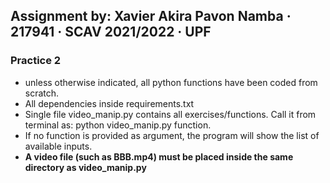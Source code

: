 ## Assignment by: Xavier Akira Pavon Namba · 217941 · SCAV 2021/2022 · UPF
### Practice 2
- unless otherwise indicated, all python functions have been coded from scratch.
- All dependencies inside requirements.txt
- Single file video_manip.py contains all exercises/functions. Call it from terminal as: python video_manip.py function.
- If no function is provided as argument, the program will show the list of available inputs. 
- **A video file (such as BBB.mp4) must be placed inside the same directory as video_manip.py**
